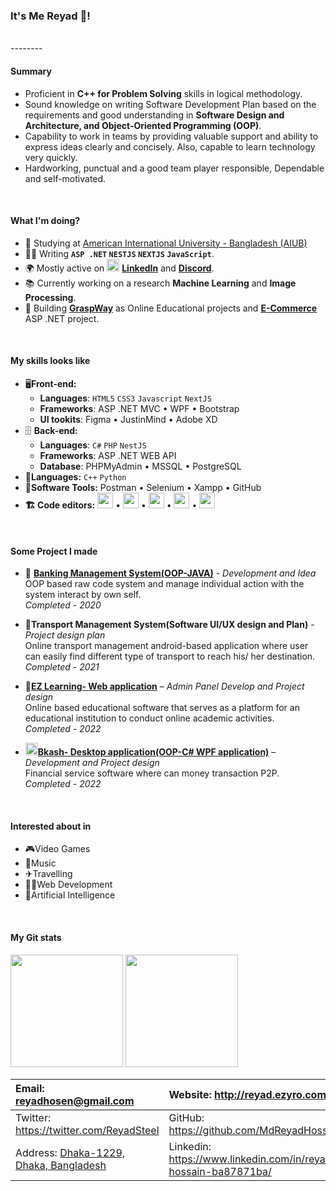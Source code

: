 ### It's Me Reyad 👋!

<br>
--------
<br>

#### Summary
- Proficient in **C++ for Problem Solving** skills in logical methodology.
- Sound knowledge on writing Software Development Plan based on the requirements and good understanding in **Software Design and Architecture, and Object-Oriented Programming (OOP)**.
- Capability to work in teams by providing valuable support and ability to express ideas clearly and concisely. Also, capable to learn technology very quickly.
- Hardworking, punctual and a good team player responsible, Dependable and self-motivated.
<br>

#### What I'm doing?
- 🏢 Studying at [American International University - Bangladesh (AIUB)](http://https://www.aiub.edu/ "American International University - Bangladesh (AIUB)")
- 👨‍💻 Writing **`ASP .NET` `NESTJS` `NEXTJS` `JavaScript`**.
- 🌍 Mostly active on <a href="https://www.linkedin.com/in/reyad-hossain-ba87871ba/"><img src="https://cdn-icons-png.flaticon.com/512/174/174857.png" height=20></a> [**LinkedIn**](https://www.linkedin.com/in/reyad-hossain-ba87871ba/ "LinkedIn")<!--[LinkedIn](https://www.linkedin.com/in/reyad-hossain-ba87871ba/)--> and [**Discord**](https://discord.gg/sdPsab2 "Discord").
- 📚 Currently working on a research **Machine Learning** and **Image Processing**.
- 🔬 Building [**GraspWay**](https://github.com/MdReyadHossain/GraspWay "**GraspWay**") as Online Educational projects and [**E-Commerce**](https://github.com/MdReyadHossain?tab=repositories "**E-Commerce**") ASP .NET project.
<br>

#### My skills looks like
- 🖥**Front-end:**
	- **Languages**: `HTML5` `CSS3` `Javascript` `NextJS`
	- **Frameworks**: ASP .NET MVC • WPF • Bootstrap
	- **UI tookits**: Figma • JustinMind • Adobe XD
- 🗄️ **Back-end:**
	- **Languages**: `C#` `PHP` `NestJS`
	- **Frameworks**: ASP .NET WEB API
	- **Database**: PHPMyAdmin • MSSQL • PostgreSQL
- 📜**Languages:** `C++` `Python`
- 🎡**Software Tools:** Postman • Selenium • Xampp • GitHub
- **🏗️ Code editors:**
<a href="https://visualstudio.microsoft.com/"><img src="https://1000logos.net/wp-content/uploads/2020/08/Visual-Studio-Logo.png" height=25></a> • <a href="https://code.visualstudio.com/"><img src="https://seeklogo.com/images/V/visual-studio-code-logo-449D71944F-seeklogo.com.png" height=25></a> • <a href="https://notepad-plus-plus.org/"><img src="https://notepad-plus-plus.org/images/logo.svg" height=25></a> • <a href="https://www.jetbrains.com/pycharm/"><img src="https://upload.wikimedia.org/wikipedia/commons/thumb/1/1d/PyCharm_Icon.svg/1024px-PyCharm_Icon.svg.png" height=25></a> • <a href="https://www.sublimetext.com/"><img src="https://upload.wikimedia.org/wikipedia/en/d/d2/Sublime_Text_3_logo.png" height=25></a>
<br>

#### Some Project I made
- 🏦 [**Banking Management System(OOP-JAVA)**](https://github.com/MdReyadHossain/Banking_System-Console_Application "Banking Management System(OOP-JAVA)") - *Development and Idea* <br>OOP based raw code system and manage individual action with the system interact by own self.<br>*Completed - 2020*
- 🚚**Transport Management System(Software UI/UX design and Plan)** - *Project design plan*<br>Online transport management android-based application where user can easily find different type of transport to reach his/ her destination.<br>*Completed - 2021*

- 📖[**EZ Learning- Web application**](https://github.com/MdReyadHossain/EZ_Learning "**EZ Learning- Web application**") – *Admin Panel Develop and Project design*<br>Online based educational software that serves as a platform for an educational institution to conduct online academic activities.<br>*Completed - 2022*
- <img src="https://logos-download.com/wp-content/uploads/2022/01/BKash_Logo_icon-700x662.png" height=20>[**Bkash- Desktop application(OOP-C# WPF application)**](https://github.com/MdReyadHossain/bKash_Windows_Application "**Bkash- Desktop application(OOP-C# WPF application)**") – *Development and Project design*<br>Financial service software where can money transaction P2P.<br>*Completed - 2022*
<br>

#### Interested about in
- 🎮Video Games
- 🎵Music
- ✈Travelling 
- 👨‍💻Web Development
- 📑Artificial Intelligence 

<br>

#### My Git stats
<p float="left">
<img height="180em" src="https://github-readme-stats.vercel.app/api?username=MdReyadHossain" />

<img height="180em" src="https://github-readme-stats.vercel.app/api/top-langs/?username=MdReyadHossain"/>
</p>

|  Email: reyadhosen@gmail.com | Website: http://reyad.ezyro.com/   |
| :------------ | :------------ |
|  Twitter: https://twitter.com/ReyadSteel | GitHub: https://github.com/MdReyadHossain  |
|  Address: [Dhaka-1229, Dhaka, Bangladesh](https://goo.gl/maps/FmVuZRXUfsQqAatc6 "Dhaka-1229, Dhaka, Bangladesh") |  Linkedin: https://www.linkedin.com/in/reyad-hossain-ba87871ba/ |
